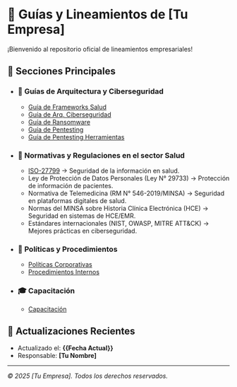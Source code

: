 # 📘 Guías y Lineamientos de [Tu Empresa]  

¡Bienvenido al repositorio oficial de lineamientos empresariales!

## 🏢 Secciones Principales

- ### 📘 Guías de Arquitectura y Ciberseguridad
  
  - [Guía de Frameworks Salud](./guias/guia-frameworks.md)
  - [Guía de Arq. Ciberseguridad](./guias/objetivo-arq-ciber.md)
  - [Guía de Ransomware](./guias/guia-ransomware.md)
  - [Guía de Pentesting](./guias/guia-pentesting.md)
  - [Guía de Pentesting Herramientas](./guias/guia-herramientas.md)
  

- ### 📘 Normativas y Regulaciones en el sector Salud
  - [ISO-27799](./Docs/ISO-27799-2016.pdf) → Seguridad de la información en salud.
  - Ley de Protección de Datos Personales (Ley N° 29733) → Protección de información de pacientes.
  - Normativa de Telemedicina (RM N° 546-2019/MINSA) → Seguridad en plataformas digitales de salud.
  - Normas del MINSA sobre Historia Clínica Electrónica (HCE) → Seguridad en sistemas de HCE/EMR.
  - Estándares internacionales (NIST, OWASP, MITRE ATT&CK) → Mejores prácticas en ciberseguridad.

- ### 🏢 Políticas y Procedimientos
  - [Políticas Corporativas](./politicas.md)
  - [Procedimientos Internos](./procedimientos.md)
  
- ### 🎓 Capacitación
  - [Capacitación](./capacitacion.md)


## 📢 Actualizaciones Recientes
- Actualizado el: **{{Fecha Actual}}**
- Responsable: **[Tu Nombre]**

---
_© 2025 [Tu Empresa]. Todos los derechos reservados._
